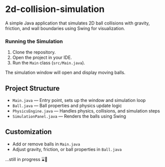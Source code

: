 # 2d-collision-simulation

A simple Java application that simulates 2D ball collisions with gravity, friction, and wall boundaries using Swing for visualization.

### Running the Simulation

1. Clone the repository.
2. Open the project in your IDE.
3. Run the `Main` class (`src/Main.java`).

The simulation window will open and display moving balls.

## Project Structure

- `Main.java` — Entry point, sets up the window and simulation loop
- `Ball.java` — Ball properties and physics update logic
- `PhysicsEngine.java` — Handles physics, collisions, and simulation steps
- `SimulationPanel.java` — Renders the balls using Swing

## Customization

- Add or remove balls in `Main.java`
- Adjust gravity, friction, or ball properties in `Ball.java`



...still in progress ⌛🔁
